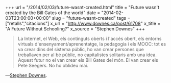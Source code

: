 +++
url = "/2014/02/03/future-wasnt-created.html"
title = "Future wasn't created by the Bill Gates of the world"
date = "2014-02-03T23:00:00+00:00"
slug = "future-wasnt-created"
tags = ["retalls","citacions"]
x_url = "http://www.downes.ca/post/61708"
x_title = "A Future Without Schooling?"
x_source = "Stephen Downes"
+++

> La Internet, el Web, els continguts oberts i l'accés obert, els entorns virtuals d'ensenyament/aprenentatge, la pedagogia i els MOOC: tot es va crear dins del sistema públic, ho van crear persones que treballaven per al bé públic, no capitalistes solitaris amb una idea. Aquest futur no el van crear els Bill Gates del món. El van crear els Pete Seegers. No ho oblideu mai.

—[Stephen Downes](http://www.downes.ca/post/61708).

